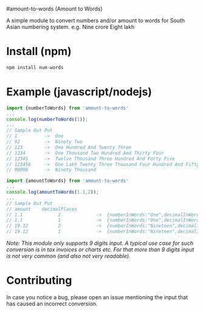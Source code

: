 #amount-to-words (Amount to Words)

A simple module to convert numbers and/or amount to words for South Asian numbering system. e.g. Nine crore Eight lakh

# Install (npm)

```javascript
npm install num-words
```

# Example (javascript/nodejs)

```javascript
import {numberToWords} from 'amount-to-words'
...
console.log(numberToWords(1));
...
// Sample Out Put
// 1          ->  One
// 92         ->  Ninety Two
// 123        ->  One Hundred And Twenty Three
// 1234       ->  One Thousand Two Hundred And Thirty Four
// 12345      ->  Twelve Thousand Three Hundred And Forty Five
// 123456     ->  One Lakh Twenty Three Thousand Four Hundred And Fifty Six
// 90000      ->  Ninety Thousand
```

```javascript
import {amountToWords} from 'amount-to-words'
...
console.log(amountToWords(1.1,2));
...
// Sample Out Put
// amount    decimalPlaces
// 1.1             2             ->  {numberInWords:"One",decimalInWords:"Ten"}
// 1.1             1             ->  {numberInWords:"One",decimalInWords:"One"}
// 19.12           2             ->  {numberInWords:"Nineteen",decimalInWords:"Twelve"}
// 19.12           1             ->  {numberInWords:"Nineteen",decimalInWords:"One"}

```

_Note: This module only supports 9 digits input. A typical use case for such conversion is in tax invoices or charts etc. For that more than 9 digits input is not very common (and also not very readable)._

# Contributing

In case you notice a bug, please open an issue mentioning the input that has caused an incorrect conversion.